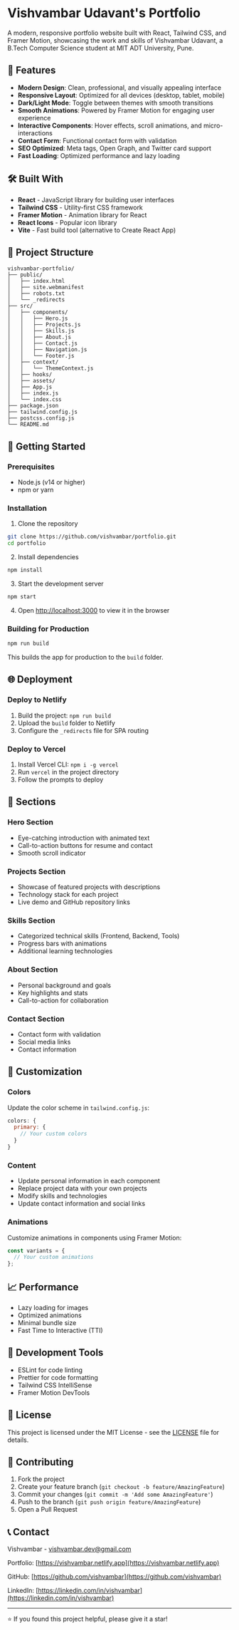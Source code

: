 # Vishvambar Udavant's Portfolio

A modern, responsive portfolio website built with React, Tailwind CSS, and Framer Motion, showcasing the work and skills of Vishvambar Udavant, a B.Tech Computer Science student at MIT ADT University, Pune.

## 🚀 Features

- **Modern Design**: Clean, professional, and visually appealing interface
- **Responsive Layout**: Optimized for all devices (desktop, tablet, mobile)
- **Dark/Light Mode**: Toggle between themes with smooth transitions
- **Smooth Animations**: Powered by Framer Motion for engaging user experience
- **Interactive Components**: Hover effects, scroll animations, and micro-interactions
- **Contact Form**: Functional contact form with validation
- **SEO Optimized**: Meta tags, Open Graph, and Twitter card support
- **Fast Loading**: Optimized performance and lazy loading

## 🛠️ Built With

- **React** - JavaScript library for building user interfaces
- **Tailwind CSS** - Utility-first CSS framework
- **Framer Motion** - Animation library for React
- **React Icons** - Popular icon library
- **Vite** - Fast build tool (alternative to Create React App)

## 📁 Project Structure

```
vishvambar-portfolio/
├── public/
│   ├── index.html
│   ├── site.webmanifest
│   ├── robots.txt
│   └── _redirects
├── src/
│   ├── components/
│   │   ├── Hero.js
│   │   ├── Projects.js
│   │   ├── Skills.js
│   │   ├── About.js
│   │   ├── Contact.js
│   │   ├── Navigation.js
│   │   └── Footer.js
│   ├── context/
│   │   └── ThemeContext.js
│   ├── hooks/
│   ├── assets/
│   ├── App.js
│   ├── index.js
│   └── index.css
├── package.json
├── tailwind.config.js
├── postcss.config.js
└── README.md
```

## 🚀 Getting Started

### Prerequisites

- Node.js (v14 or higher)
- npm or yarn

### Installation

1. Clone the repository
```bash
git clone https://github.com/vishvambar/portfolio.git
cd portfolio
```

2. Install dependencies
```bash
npm install
```

3. Start the development server
```bash
npm start
```

4. Open [http://localhost:3000](http://localhost:3000) to view it in the browser

### Building for Production

```bash
npm run build
```

This builds the app for production to the `build` folder.

## 🌐 Deployment

### Deploy to Netlify

1. Build the project: `npm run build`
2. Upload the `build` folder to Netlify
3. Configure the `_redirects` file for SPA routing

### Deploy to Vercel

1. Install Vercel CLI: `npm i -g vercel`
2. Run `vercel` in the project directory
3. Follow the prompts to deploy

## 📱 Sections

### Hero Section
- Eye-catching introduction with animated text
- Call-to-action buttons for resume and contact
- Smooth scroll indicator

### Projects Section
- Showcase of featured projects with descriptions
- Technology stack for each project
- Live demo and GitHub repository links

### Skills Section
- Categorized technical skills (Frontend, Backend, Tools)
- Progress bars with animations
- Additional learning technologies

### About Section
- Personal background and goals
- Key highlights and stats
- Call-to-action for collaboration

### Contact Section
- Contact form with validation
- Social media links
- Contact information

## 🎨 Customization

### Colors
Update the color scheme in `tailwind.config.js`:
```javascript
colors: {
  primary: {
    // Your custom colors
  }
}
```

### Content
- Update personal information in each component
- Replace project data with your own projects
- Modify skills and technologies
- Update contact information and social links

### Animations
Customize animations in components using Framer Motion:
```javascript
const variants = {
  // Your custom animations
};
```

## 📈 Performance

- Lazy loading for images
- Optimized animations
- Minimal bundle size
- Fast Time to Interactive (TTI)

## 🔧 Development Tools

- ESLint for code linting
- Prettier for code formatting
- Tailwind CSS IntelliSense
- Framer Motion DevTools

## 📄 License

This project is licensed under the MIT License - see the [LICENSE](LICENSE) file for details.

## 🤝 Contributing

1. Fork the project
2. Create your feature branch (`git checkout -b feature/AmazingFeature`)
3. Commit your changes (`git commit -m 'Add some AmazingFeature'`)
4. Push to the branch (`git push origin feature/AmazingFeature`)
5. Open a Pull Request

## 📞 Contact

Vishvambar - [vishvambar.dev@gmail.com](mailto:vishvambar.dev@gmail.com)

Portfolio: [https://vishvambar.netlify.app](https://vishvambar.netlify.app)

GitHub: [https://github.com/vishvambar](https://github.com/vishvambar)

LinkedIn: [https://linkedin.com/in/vishvambar](https://linkedin.com/in/vishvambar)

---

⭐ If you found this project helpful, please give it a star!
